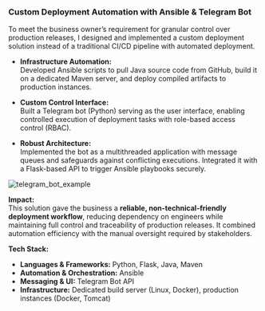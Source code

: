 ### Custom Deployment Automation with Ansible & Telegram Bot

To meet the business owner’s requirement for granular control over production releases, I designed and implemented a custom deployment solution instead of a traditional CI/CD pipeline with automated deployment.  

- **Infrastructure Automation:**  
  Developed Ansible scripts to pull Java source code from GitHub, build it on a dedicated Maven server, and deploy compiled artifacts to production instances.  

- **Custom Control Interface:**  
  Built a Telegram bot (Python) serving as the user interface, enabling controlled execution of deployment tasks with role-based access control (RBAC).  

- **Robust Architecture:**  
  Implemented the bot as a multithreaded application with message queues and safeguards against conflicting executions. Integrated it with a Flask-based API to trigger Ansible playbooks securely.  

![telegram_bot_example](https://github.com/user-attachments/assets/a180b0d8-34f8-45ae-9c77-d7bd5a07b3fa)  

**Impact:**  
This solution gave the business a **reliable, non-technical-friendly deployment workflow**, reducing dependency on engineers while maintaining full control and traceability of production releases. It combined automation efficiency with the manual oversight required by stakeholders.  

**Tech Stack:**  
- **Languages & Frameworks:** Python, Flask, Java, Maven  
- **Automation & Orchestration:** Ansible  
- **Messaging & UI:** Telegram Bot API  
- **Infrastructure:** Dedicated build server (Linux, Docker), production instances (Docker, Tomcat)
